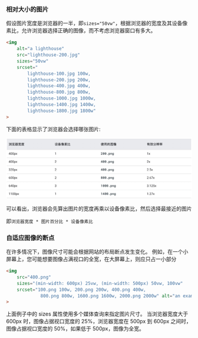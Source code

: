 ### 相对大小的图片
假设图片宽度是浏览器的一半，即`sizes="50vw"`，根据浏览器的宽度及其设备像素比，允许浏览器选择正确的图像，而不考虑浏览器窗口有多大。
```html
<img 
    alt="a lighthouse"
    src="lighthouse-200.jpg"
    sizes="50vw"
    srcset="
        lighthouse-100.jpg 100w, 
        lighthouse-200.jpg 200w,
        lighthouse-400.jpg 400w, 
        lighthouse-800.jpg 800w,
        lighthouse-1000.jpg 1000w, 
        lighthouse-1400.jpg 1400w,
        lighthouse-1800.jpg 1800w"
>
```
下面的表格显示了浏览器会选择哪张图片:

![image](https://github.com/lizuncong/Front-End-Development-Notes/blob/master/resource/srcset-01.jpg)

可以看出，浏览器会先算出图片的宽度再乘以设备像素比，然后选择最接近的图片

即`浏览器宽度 * 图片百分比 * 设备像素比`


### 自适应图像的断点
在许多情况下，图像尺寸可能会根据网站的布局断点发生变化。 例如，在一个小屏幕上，您可能想要图像占满视口的全宽，在大屏幕上，则应只占一小部分
```html
<img 
    src="400.png" 
    sizes="(min-width: 600px) 25vw, (min-width: 500px) 50vw, 100vw"
    srcset="100.png 100w, 200.png 200w, 400.png 400w,
             800.png 800w, 1600.png 1600w, 2000.png 2000w" alt="an example image"
>
```

上面例子中的 sizes 属性使用多个媒体查询来指定图片尺寸。 当浏览器宽度大于 600px 时，图像占据视口宽度的 25%，浏览器宽度在 500px 到 600px 之间时，图像占据视口宽度的 50%，如果低于 500px，图像为全宽。